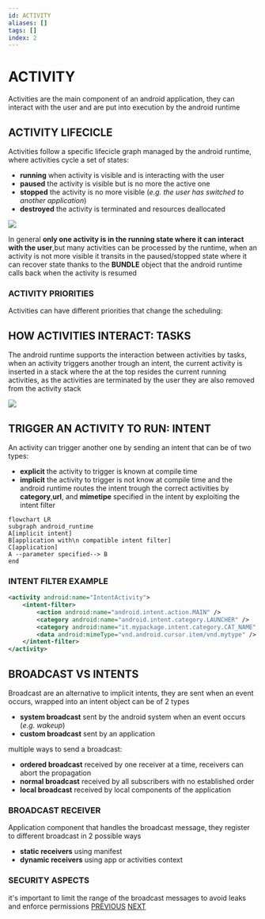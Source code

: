 ```yaml
---
id: ACTIVITY
aliases: []
tags: []
index: 2
---
```


# ACTIVITY

Activities are the main component of an android application, they can interact with the user and are put into execution by the android runtime

## ACTIVITY LIFECICLE

Activities follow a specific lifecicle graph managed by the android runtime, where activities cycle a set of states:

- **running** when activity is visible and is interacting  with the user
- **paused** the activity is visible but is no more the active one
- **stopped** the activity is no more visible (*e.g. the user has switched to another application*)
- **destroyed** the activity is terminated and resources deallocated

![](Pasted%20image%2020240610100558.png)

In general **only one activity is in the running state where it can interact with the user**,but many activities can be processed by the runtime, when an activity is not more visible it transits in the paused/stopped state where it can recover state thanks to the **BUNDLE** object that the android runtime calls back when the activity is resumed

### ACTIVITY PRIORITIES

Activities can have different priorities that change the scheduling:



## HOW ACTIVITIES INTERACT: TASKS

The android runtime supports the interaction between activities by tasks, when an activity triggers another trough an intent, the current activity is inserted in a stack where the at the top resides the current running activities, as the activities are terminated by the user they are also removed from the activity stack

![](Pasted%20image%2020240618110358.png)

## TRIGGER AN ACTIVITY TO RUN: INTENT

An activity can trigger another one by sending an intent that can be of two types:

- **explicit** the activity to trigger is  known at compile time
- **implicit** the activity to trigger is not know at compile time and the android runtime routes the intent trough the correct activities by **category**,**url**, and **mimetipe** specified in the intent by exploiting the intent filter

```mermaid
flowchart LR
subgraph android_runtime
A[implicit intent]
B[application with\n compatible intent filter]
C[application]
A --parameter specified--> B
end
```

### INTENT FILTER EXAMPLE

```xml
<activity android:name="IntentActivity">
	<intent-filter>
		<action android:name="android.intent.action.MAIN" />
		<category android:name="android.intent.category.LAUNCHER" />
		<category android:name="it.mypackage.intent.category.CAT_NAME" />
		<data android:mimeType="vnd.android.cursor.item/vnd.mytype" />
	</intent-filter>
</activity>
```

## BROADCAST VS INTENTS

Broadcast are an  alternative to implicit intents, they are sent when an event occurs, wrapped into an intent object can be of 2 types

- **system broadcast** sent by the android system when an event occurs (*e.g. wakeup*)
- **custom broadcast** sent by an application

multiple ways to send a broadcast:

- **ordered broadcast** received by one receiver at a time, receivers can abort the propagation
- **normal broadcast** received by all subscribers with no established order
- **local broadcast** received by local components of the application

### BROADCAST RECEIVER

Application component that handles the broadcast message, they register to different broadcast in 2 possible ways

- **static receivers** using manifest
- **dynamic receivers** using app or activities context
### SECURITY ASPECTS

it's important to limit the range of the broadcast messages to avoid leaks and enforce permissions
[PREVIOUS](ANDROID_PLATFORM.md) [NEXT](THREADING_MODEL.md)
